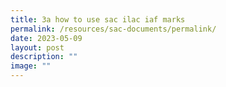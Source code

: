 ```yaml
---
title: 3a how to use sac ilac iaf marks
permalink: /resources/sac-documents/permalink/
date: 2023-05-09
layout: post
description: ""
image: ""
---
```

